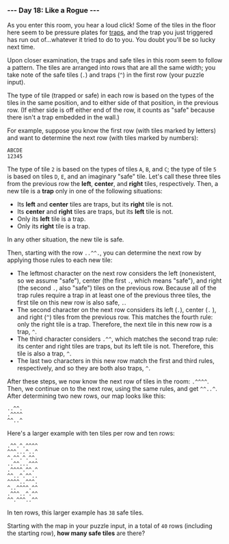 ### --- Day 18: Like a Rogue ---

As you enter this room, you hear a loud click! Some of the tiles in the 
floor here seem to be pressure plates for [traps](https://nethackwiki.com/wiki/Trap), and the trap you just 
triggered has run out of…whatever it tried to do to you. You doubt 
you'll be so lucky next time.

Upon closer examination, the traps and safe tiles in this room seem to 
follow a pattern. The tiles are arranged into rows that are all the same 
width; you take note of the safe tiles (`.`) and traps (`^`) in the first row 
(your puzzle input).

The type of tile (trapped or safe) in each row is based on the types of the 
tiles in the same position, and to either side of that position, in the 
previous row. (If either side is off either end of the row, it counts as 
"safe" because there isn't a trap embedded in the wall.)

For example, suppose you know the first row (with tiles marked by letters) 
and want to determine the next row (with tiles marked by numbers):
```
ABCDE
12345
```
The type of tile `2` is based on the types of tiles `A`, `B`, and `C`; the type of 
tile `5` is based on tiles `D`, `E`, and an imaginary "safe" tile. Let's call 
these three tiles from the previous row the **left**, **center**, and **right** tiles, 
respectively. Then, a new tile is a **trap** only in one of the following 
situations:

- Its **left** and **center** tiles are traps, but its **right** tile is not.
- Its **center** and **right** tiles are traps, but its **left** tile is not.
- Only its **left** tile is a trap.
- Only its **right** tile is a trap.

In any other situation, the new tile is safe.

Then, starting with the row `..^^.`, you can determine the next row by 
applying those rules to each new tile:

- The leftmost character on the next row considers the left 
(nonexistent, so we assume "safe"), center (the first `.`, which means 
"safe"), and right (the second `.`, also "safe") tiles on the previous 
row. Because all of the trap rules require a trap in at least one of 
the previous three tiles, the first tile on this new row is also safe, `.`.
- The second character on the next row considers its left (`.`), center (`.`
), and right (`^`) tiles from the previous row. This matches the fourth 
rule: only the right tile is a trap. Therefore, the next tile in this 
new row is a trap, `^`.
- The third character considers `.^^`, which matches the second trap rule: 
its center and right tiles are traps, but its left tile is not. 
Therefore, this tile is also a trap, `^`.
- The last two characters in this new row match the first and third 
rules, respectively, and so they are both also traps, `^`.

After these steps, we now know the next row of tiles in the room: `.^^^^`. 
Then, we continue on to the next row, using the same rules, and get `^^..^`. 
After determining two new rows, our map looks like this:
```
..^^.
.^^^^
^^..^
```
Here's a larger example with ten tiles per row and ten rows:
```
.^^.^.^^^^
^^^...^..^
^.^^.^.^^.
..^^...^^^
.^^^^.^^.^
^^..^.^^..
^^^^..^^^.
^..^^^^.^^
.^^^..^.^^
^^.^^^..^^
```
In ten rows, this larger example has `38` safe tiles.

Starting with the map in your puzzle input, in a total of `40` rows 
(including the starting row), **how many safe tiles** are there?
